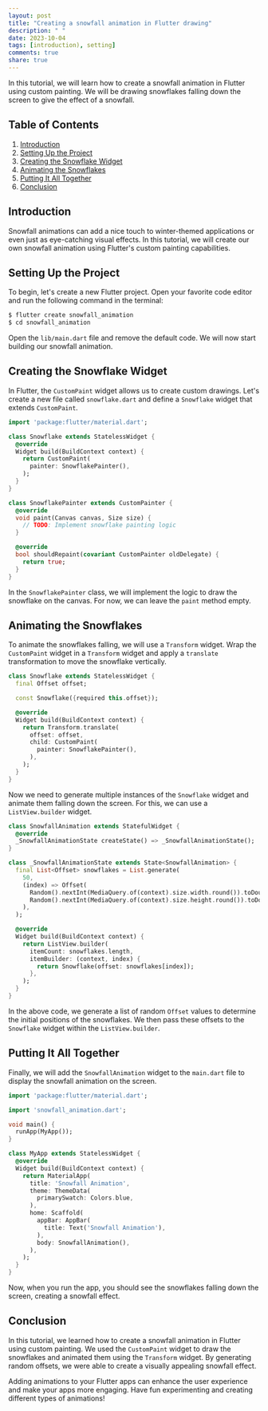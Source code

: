 ```yaml
---
layout: post
title: "Creating a snowfall animation in Flutter drawing"
description: " "
date: 2023-10-04
tags: [introduction), setting]
comments: true
share: true
---
```


In this tutorial, we will learn how to create a snowfall animation in Flutter using custom painting. We will be drawing snowflakes falling down the screen to give the effect of a snowfall.

## Table of Contents
1. [Introduction](#introduction)
2. [Setting Up the Project](#setting-up-the-project)
3. [Creating the Snowflake Widget](#creating-the-snowflake-widget)
4. [Animating the Snowflakes](#animating-the-snowflakes)
5. [Putting It All Together](#putting-it-all-together)
6. [Conclusion](#conclusion)

## Introduction <a name="introduction"></a>

Snowfall animations can add a nice touch to winter-themed applications or even just as eye-catching visual effects. In this tutorial, we will create our own snowfall animation using Flutter's custom painting capabilities.

## Setting Up the Project <a name="setting-up-the-project"></a>

To begin, let's create a new Flutter project. Open your favorite code editor and run the following command in the terminal:

```python
$ flutter create snowfall_animation
$ cd snowfall_animation
```

Open the `lib/main.dart` file and remove the default code. We will now start building our snowfall animation.

## Creating the Snowflake Widget <a name="creating-the-snowflake-widget"></a>

In Flutter, the `CustomPaint` widget allows us to create custom drawings. Let's create a new file called `snowflake.dart` and define a `Snowflake` widget that extends `CustomPaint`.

```dart
import 'package:flutter/material.dart';

class Snowflake extends StatelessWidget {
  @override
  Widget build(BuildContext context) {
    return CustomPaint(
      painter: SnowflakePainter(),
    );
  }
}

class SnowflakePainter extends CustomPainter {
  @override
  void paint(Canvas canvas, Size size) {
    // TODO: Implement snowflake painting logic
  }

  @override
  bool shouldRepaint(covariant CustomPainter oldDelegate) {
    return true;
  }
}
```

In the `SnowflakePainter` class, we will implement the logic to draw the snowflake on the canvas. For now, we can leave the `paint` method empty.

## Animating the Snowflakes <a name="animating-the-snowflakes"></a>

To animate the snowflakes falling, we will use a `Transform` widget. Wrap the `CustomPaint` widget in a `Transform` widget and apply a `translate` transformation to move the snowflake vertically.

```dart
class Snowflake extends StatelessWidget {
  final Offset offset;

  const Snowflake({required this.offset});

  @override
  Widget build(BuildContext context) {
    return Transform.translate(
      offset: offset,
      child: CustomPaint(
        painter: SnowflakePainter(),
      ),
    );
  }
}
```

Now we need to generate multiple instances of the `Snowflake` widget and animate them falling down the screen. For this, we can use a `ListView.builder` widget.

```dart
class SnowfallAnimation extends StatefulWidget {
  @override
  _SnowfallAnimationState createState() => _SnowfallAnimationState();
}

class _SnowfallAnimationState extends State<SnowfallAnimation> {
  final List<Offset> snowflakes = List.generate(
    50,
    (index) => Offset(
      Random().nextInt(MediaQuery.of(context).size.width.round()).toDouble(),
      Random().nextInt(MediaQuery.of(context).size.height.round()).toDouble(),
    ),
  );

  @override
  Widget build(BuildContext context) {
    return ListView.builder(
      itemCount: snowflakes.length,
      itemBuilder: (context, index) {
        return Snowflake(offset: snowflakes[index]);
      },
    );
  }
}
```

In the above code, we generate a list of random `Offset` values to determine the initial positions of the snowflakes. We then pass these offsets to the `Snowflake` widget within the `ListView.builder`.

## Putting It All Together <a name="putting-it-all-together"></a>

Finally, we will add the `SnowfallAnimation` widget to the `main.dart` file to display the snowfall animation on the screen.

```dart
import 'package:flutter/material.dart';

import 'snowfall_animation.dart';

void main() {
  runApp(MyApp());
}

class MyApp extends StatelessWidget {
  @override
  Widget build(BuildContext context) {
    return MaterialApp(
      title: 'Snowfall Animation',
      theme: ThemeData(
        primarySwatch: Colors.blue,
      ),
      home: Scaffold(
        appBar: AppBar(
          title: Text('Snowfall Animation'),
        ),
        body: SnowfallAnimation(),
      ),
    );
  }
}
```

Now, when you run the app, you should see the snowflakes falling down the screen, creating a snowfall effect.

## Conclusion <a name="conclusion"></a>

In this tutorial, we learned how to create a snowfall animation in Flutter using custom painting. We used the `CustomPaint` widget to draw the snowflakes and animated them using the `Transform` widget. By generating random offsets, we were able to create a visually appealing snowfall effect.

Adding animations to your Flutter apps can enhance the user experience and make your apps more engaging. Have fun experimenting and creating different types of animations!